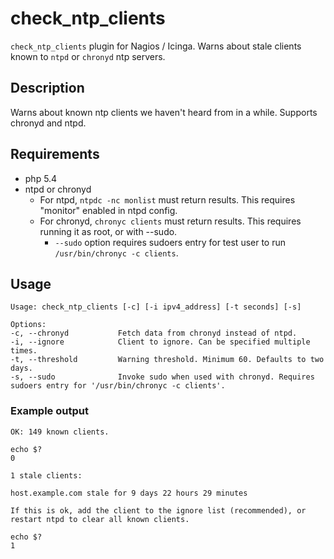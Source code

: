 # check_ntp_clients
`check_ntp_clients` plugin for Nagios / Icinga. Warns about stale clients known to `ntpd` or `chronyd` ntp servers.

## Description
Warns about known ntp clients we haven't heard from in a while.
Supports chronyd and ntpd.

## Requirements
* php 5.4
* ntpd or chronyd
    * For ntpd, `ntpdc -nc monlist` must return results. This requires "monitor" enabled in ntpd config.
    * For chronyd, `chronyc clients` must return results. This requires running it as root, or with --sudo.
        * `--sudo` option requires sudoers entry for test user to run `/usr/bin/chronyc -c clients`.

## Usage
```
Usage: check_ntp_clients [-c] [-i ipv4_address] [-t seconds] [-s]

Options:
-c, --chronyd           Fetch data from chronyd instead of ntpd.
-i, --ignore            Client to ignore. Can be specified multiple times.
-t, --threshold         Warning threshold. Minimum 60. Defaults to two days.
-s, --sudo              Invoke sudo when used with chronyd. Requires sudoers entry for '/usr/bin/chronyc -c clients'.
```

### Example output
```
OK: 149 known clients.

echo $?
0
```

```
1 stale clients:

host.example.com stale for 9 days 22 hours 29 minutes

If this is ok, add the client to the ignore list (recommended), or restart ntpd to clear all known clients.

echo $?
1
```

